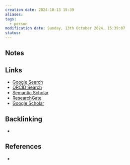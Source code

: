 ```yaml
---
creation date: 2024-10-13 15:39
aliases: 
tags:
  - person
modification date: Sunday, 13th October 2024, 15:39:07
status:
---
```


## Notes

## Links

- [Google Search](https://www.google.com/search?q=Guillaume+A.+Rousselet)
- [ORCID Search](https://orcid.org/orcid-search/search?searchQuery=Guillaume%20A.%20Rousselet)
- [Semantic Scholar](https://www.semanticscholar.org/search?q=Guillaume%20A.%20Rousselet&sort=relevance)
- [ResearchGate](https://www.researchgate.net/search?q=Guillaume%20A.%20Rousselet)
- [Google Scholar](https://scholar.google.com/scholar?q=Guillaume+A.+Rousselet)

## Backlinking

+

## References

+
